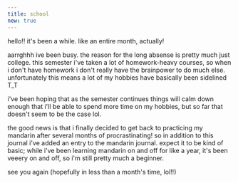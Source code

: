 ```yaml
---
title: school
new: true
---
```


hello!! it's been a while. like an entire month, actually!

aarrghhh ive been busy. the reason for the long absense is pretty much just college. this semester i've taken a lot of homework-heavy courses, so when i don't have homework i don't really have the brainpower to do much else. unfortunately this means a lot of my hobbies have basically been sidelined T_T

i've been hoping that as the semester continues things will calm down enough that i'll be able to spend more time on my hobbies, but so far that doesn't seem to be the case lol.

the good news is that i finally decided to get back to practicing my mandarin after several months of procrastinating! so in addition to this journal i've added an entry to the mandarin journal. expect it to be kind of basic; while i've been learning mandarin on and off for like a year, it's been veeery on and off, so i'm still pretty much a beginner.

see you again (hopefully in less than a month's time, lol!!) <i class="heartbounce"></i>